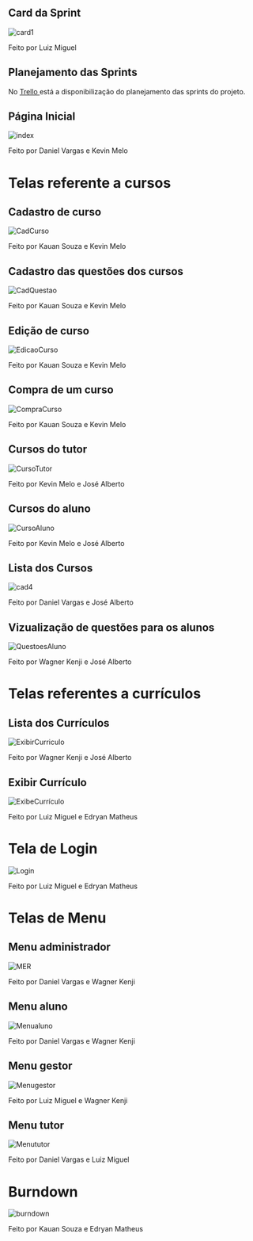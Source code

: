 ## Card da Sprint
![card1](https://github.com/kevingabrielmelo/nLearning-Team2/blob/master/readme-assets/Card_2.png)

Feito por Luiz Miguel

## Planejamento das Sprints
No <a href='https://trello.com/b/EVkEayjU/api-3-semestre'> Trello </a>
está a disponibilização do planejamento das sprints do projeto.

## Página Inicial
![index](https://github.com/kevingabrielmelo/nLearning-Team2/blob/sprint_2/readme-assets/sprint_2/index.gif)

Feito por Daniel Vargas e Kevin Melo

# Telas referente a cursos

## Cadastro de curso
![CadCurso](https://github.com/kevingabrielmelo/nLearning-Team2/blob/sprint_2/readme-assets/sprint_2/CadCurso.jpeg)

Feito por Kauan Souza e Kevin Melo

## Cadastro das questões dos cursos
![CadQuestao](https://github.com/kevingabrielmelo/nLearning-Team2/blob/sprint_2/readme-assets/sprint_2/CadQuestaoTutor.jpeg)

Feito por Kauan Souza e Kevin Melo

## Edição de curso
![EdicaoCurso](https://github.com/kevingabrielmelo/nLearning-Team2/blob/sprint_2/readme-assets/sprint_2/AlterarCursoTutor.jpeg)

Feito por Kauan Souza e Kevin Melo

## Compra de um curso
![CompraCurso](https://github.com/kevingabrielmelo/nLearning-Team2/blob/sprint_2/readme-assets/sprint_2/ComprarCurso.jpeg)

Feito por Kauan Souza e Kevin Melo

## Cursos do tutor
![CursoTutor](https://github.com/kevingabrielmelo/nLearning-Team2/blob/sprint_2/readme-assets/sprint_2/ListaCursoTutor.jpeg)

Feito por Kevin Melo e José Alberto

## Cursos do aluno
![CursoAluno](https://github.com/kevingabrielmelo/nLearning-Team2/blob/sprint_2/readme-assets/sprint_2/ListaCursoAluno.jpeg)

Feito por Kevin Melo e José Alberto

## Lista dos Cursos
![cad4](https://github.com/kevingabrielmelo/nLearning-Team2/blob/sprint_2/readme-assets/sprint_2/ListaCurso.jpeg)

Feito por Daniel Vargas e José Alberto

## Vizualização de questões para os alunos
![QuestoesAluno](https://github.com/kevingabrielmelo/nLearning-Team2/blob/sprint_2/readme-assets/sprint_2/QuestaoAluno.jpeg)

Feito por Wagner Kenji e José Alberto

# Telas referentes a currículos

## Lista dos Currículos
![ExibirCurriculo](https://github.com/kevingabrielmelo/nLearning-Team2/blob/sprint_2/readme-assets/sprint_2/ListaCurriculo.jpeg)

Feito por Wagner Kenji e José Alberto

## Exibir Currículo
![ExibeCurrículo](https://github.com/kevingabrielmelo/nLearning-Team2/blob/sprint_2/readme-assets/sprint_2/ExibirCurriculo.jpeg)

Feito por Luiz Miguel e Edryan Matheus

# Tela de Login
![Login](https://github.com/kevingabrielmelo/nLearning-Team2/blob/sprint_2/readme-assets/sprint_2/Login.jpeg)

Feito por Luiz Miguel e Edryan Matheus

# Telas de Menu

## Menu administrador

![MER](https://github.com/kevingabrielmelo/nLearning-Team2/blob/sprint_2/readme-assets/sprint_2/menu_adm.png)

Feito por Daniel Vargas e Wagner Kenji

## Menu aluno

![Menualuno](https://github.com/kevingabrielmelo/nLearning-Team2/blob/sprint_2/readme-assets/sprint_2/menu_aluno.png)

Feito por Daniel Vargas e Wagner Kenji

## Menu gestor

![Menugestor](https://github.com/kevingabrielmelo/nLearning-Team2/blob/sprint_2/readme-assets/sprint_2/menu_gestor.png)

Feito por Luiz Miguel e Wagner Kenji

## Menu tutor

![Menututor](https://github.com/kevingabrielmelo/nLearning-Team2/blob/sprint_2/readme-assets/sprint_2/menu_tutor.png)

Feito por Daniel Vargas e Luiz Miguel

# Burndown

![burndown](https://github.com/kevingabrielmelo/nLearning-Team2/blob/sprint_2/readme-assets/Burndown%20Sprint%202.PNG)

Feito por Kauan Souza e Edryan Matheus

